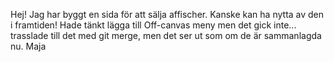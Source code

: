 Hej! Jag har byggt en sida för att sälja affischer. Kanske kan ha nytta av den i framtiden! Hade tänkt lägga till Off-canvas meny men det gick inte... trasslade till det med git merge, men det ser ut som om de är sammanlagda nu.
Maja